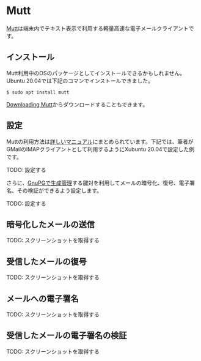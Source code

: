 # Mutt
[Mutt](http://www.mutt.org/)は端末内でテキスト表示で利用する軽量高速な電子メールクライアントです。

## インストール
Mutt利用中のOSのパッケージとしてインストールできるかもしれません。Ubuntu 20.04では下記のコマンでインストールできました。

```
$ sudo apt install mutt
```

[Downloading Mutt](http://www.mutt.org/download.html)からダウンロードすることもできます。

## 設定
Muttの利用方法は[詳しいマニュアル](http://www.mutt.org/doc/manual/)にまとめられています。下記では、筆者がGMailのIMAPクライアントとして利用するようにXubuntu 20.04で設定した例です。

TODO: 設定する

さらに、[GnuPGで生成管理](keyManagement)する鍵対を利用してメールの暗号化、復号、電子署名、その検証ができるよう設定します。

TODO: 設定する

## 暗号化したメールの送信

TODO: スクリーンショットを取得する

## 受信したメールの復号

TODO: スクリーンショットを取得する

## メールへの電子署名

TODO: スクリーンショットを取得する

## 受信したメールの電子署名の検証

TODO: スクリーンショットを取得する
